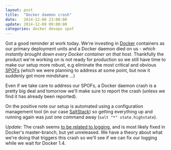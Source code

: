 ```yaml
---
layout: post
title:  "Docker daemon crash"
date:   2014-12-08 23:00:00
update: 2014-12-09 09:00:00
categories: docker devops spof
---
```

Got a good reminder at work today. We're investing in [Docker][docker] containers as our primary deployment units and a Docker daemon died on us - _which instantly brought down every Docker container on that host_. Thankfully the product we're working on is not ready for production so we still have time to make our setup more robust, e.g eliminate the most critical and obvious [SPOFs][spof] (which we were planning to address at some point, but now it suddenly got more mindshare ...)

Even if we take care to address our SPOFs, a Docker daemon crash is a pretty big deal and tomorrow we'll make sure to report the crash (unless we find it has already been reported).

On the positive note our setup is automated using a configuration management tool (in our case [SaltStack][salt]) so getting everything up and running again was just one command away (`salt "*" state.highstate`).

_Update_: The crash seems [to be related to logging][docker-issue-8832], and is most likely fixed in Docker's master-branch, but yet unreleased. We have a theory about what we're doing that triggers this crash so we'll see if we can fix our logging while we wait for Docker 1.4.


[docker]: https://docs.docker.com/
[spof]: http://en.wikipedia.org/wiki/Single_point_of_failure
[salt]: http://docs.saltstack.com/
[docker-issue-8832]: https://github.com/docker/docker/issues/8832
